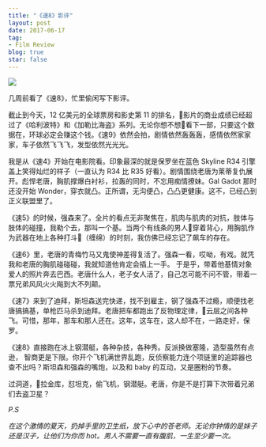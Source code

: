 ```yaml
---
title: "《速8》影评"
layout: post
date: 2017-06-17
tag:
- Film Review
blog: true
star: false
---
```


<img src="{{ site.url }}/assets/images/fast8.jpg" style="display:block; margin: 0 auto;" />

几周前看了《速8》，忙里偷闲写下影评。

截止到今天，12 亿美元的全球票房和影史第 11 的排名，影片的商业成绩已经超过了《哈利波特》和《加勒比海盗》系列。无论你想不想看下一部，只要这个数据在，环球必定会赚这个钱。《速9》依然会拍，剧情依然轰轰轰，感情依然家家家，车子依然飞飞飞，发型依然光光光。

我是从《速4》开始在电影院看。印象最深的就是保罗坐在蓝色 Skyline R34 引擎盖上笑得灿烂的样子（一直认为 R34 比 R35 好看）。剧情围绕老唐为莱蒂复仇展开。彪悍老唐，胸肌撑爆白衬衫，拉轰的同时，不忘用痴情撩妹。Gal Gadot 那时还没开始 Wonder，穿衣就凸。正所谓，无沟便凸，凸凸更健康。这不，已经凸到正义联盟里了。

《速5》的时候，强森来了。全片的看点无非聚焦在，肌肉与肌肉的对抗，肢体与肢体的碰撞，我勒个去，那叫一个基。当两个有线条的男人穿着背心，用胸肌作为武器在地上各种打斗（缠绵）的时刻，我仿佛已经忘记了飙车的存在。

《速6》里，老唐的青梅竹马又鬼使神差得复活了。强森一看，哎呦，有戏。就凭我和老唐的胸肌碰碰碰，我就知道他肯定会插上一手。 于是乎，带着他基情对象爱人的照片奔去巴西。老唐什么人，老子女人活了，自己怎可能不问不管，带着一票兄弟风风火火飚到大不列颠。

《速7》来到了迪拜，斯坦森送完快递，找不到雇主，钢了强森不过瘾，顺便找老唐搞搞基，单枪匹马杀到迪拜。老唐把车都跑出了反物理定律，云层之间各种飞。可惜，那年，那车和那人还在。这年，这车在，这人却不在，一路走好，保罗。

《速8》直接跑在冰上钢潜艇，各种杂技，各种秀。反派换做塞隆，造型虽然有点逊， 智商更是下限。你开个飞机满世界乱跑，反侦察能力连个项链里的追踪器也查不出吗？斯坦森和强森的嘴炮，以及和 baby 的互动，又是圈粉的节奏。

过洞道，拉金库，怼坦克，偷飞机，钢潜艇。老唐，你是不是打算下次带着兄弟们去盗卫星？

*P.S*

*在这个激情的夏天，扔掉手里的卫生纸，放下心中的苍老师。无论你钟情的是妹子还是汉子，让他们为你而 hot。男人不需要一直有腹肌，一生至少要一次。*
